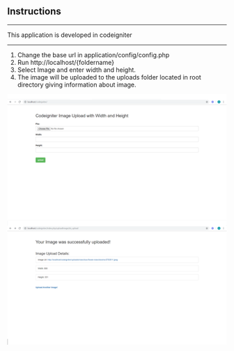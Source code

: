 
## Instructions

********************************************
This application is developed in codeigniter
********************************************

1. Change the base url in application/config/config.php
2. Run http://localhost/{foldername}
3. Select Image and enter width and height.
4. The image will be uploaded to the uploads folder located in root directory giving information about image.


<img src="/images/attachment.png" />
<br/>
<img src="/images/attachment2.png" />

